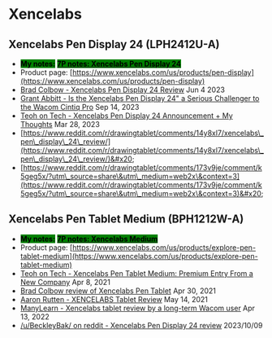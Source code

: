 # Xencelabs

## Xencelabs Pen Display 24 (LPH2412U-A)



* <mark style="background-color:green;">**My notes:**</mark> [<mark style="background-color:green;">**7P notes: Xencelabs Pen Display 24**</mark>](7p-notes-xencelabs-pen-display-24.md)  &#x20;
* Product page: [https://www.xencelabs.com/us/products/pen-display](https://www.xencelabs.com/us/products/pen-display)
* [Brad Colbow - Xencelabs Pen Display 24 Review](https://youtu.be/sr76rKKO4iQ) Jun 4 2023
* [Grant Abbitt - Is the Xencelabs Pen Display 24" a Serious Challenger to the Wacom Cintiq Pro](https://www.youtube.com/watch?v=Woe0\_XSUtLE) Sep 14, 2023
* [Teoh on Tech - Xencelabs Pen Display 24 Announcement + My Thoughts](https://www.youtube.com/watch?v=jLEj12-um3A) Mar 28, 2023
* [https://www.reddit.com/r/drawingtablet/comments/14y8xl7/xencelabs\_pen\_display\_24\_review/](https://www.reddit.com/r/drawingtablet/comments/14y8xl7/xencelabs\_pen\_display\_24\_review/)&#x20;
* [https://www.reddit.com/r/drawingtablet/comments/173v9je/comment/k5geg5x/?utm\_source=share\&utm\_medium=web2x\&context=3](https://www.reddit.com/r/drawingtablet/comments/173v9je/comment/k5geg5x/?utm\_source=share\&utm\_medium=web2x\&context=3)&#x20;

## Xencelabs Pen Tablet Medium (BPH1212W-A)

* <mark style="background-color:green;">**My notes:**</mark> [<mark style="background-color:green;">**7P notes: Xencelabs Medium**</mark>](https://app.gitbook.com/o/-LBUpLETf4LFiwdypBiE/s/Nde0PQIvNcFZNVxuTO0G/\~/changes/2049/product-info/xencelabs/7p-notes-xencelabs-medium)
* Product page: [https://www.xencelabs.com/us/products/explore-pen-tablet-medium](https://www.xencelabs.com/us/products/explore-pen-tablet-medium)
* [Teoh on Tech - Xencelabs Pen Tablet Medium: Premium Entry From a New Company](https://www.youtube.com/watch?v=Vrwifey6168) Apr 8, 2021&#x20;
* [Brad Colbow review of Xencelabs Pen Tablet](https://www.youtube.com/watch?v=d3vIa8cBzwI) Apr 30, 2021&#x20;
* [Aaron Rutten - XENCELABS Tablet Review](https://www.youtube.com/watch?v=4m2yqJ3wFgI) May 14, 2021&#x20;
* [ManyLearn - Xencelabs tablet review by a long-term Wacom user](https://www.youtube.com/watch?v=uS63-2e32i8) Apr 13, 2022
* [/u/BeckleyBak/ on reddit - Xencelabs Pen Display 24 review](https://www.reddit.com/r/drawingtablet/comments/173v9je/xencelabs\_pen\_display\_24\_review/) 2023/10/09
